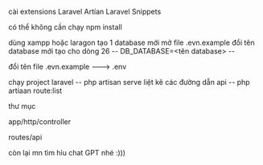cài extensions   Laravel Artían 
                 Laravel Snippets

có thể không cần chạy        npm install

dùng xampp hoặc laragon tạo 1 database mới 
mở file .evn.example đổi tên database mới tạo cho dòng 26 
    --   DB_DATABASE=<tên database>   --  

 đổi tên file .evn.example  --->  .env

chạy project laravel        --     php artisan serve
liệt kê các đường dẫn api   --     php artiaan route:list

thư mục 

app/http/controller

routes/api


còn lại mn tìm hỉu chat GPT nhé :)))


